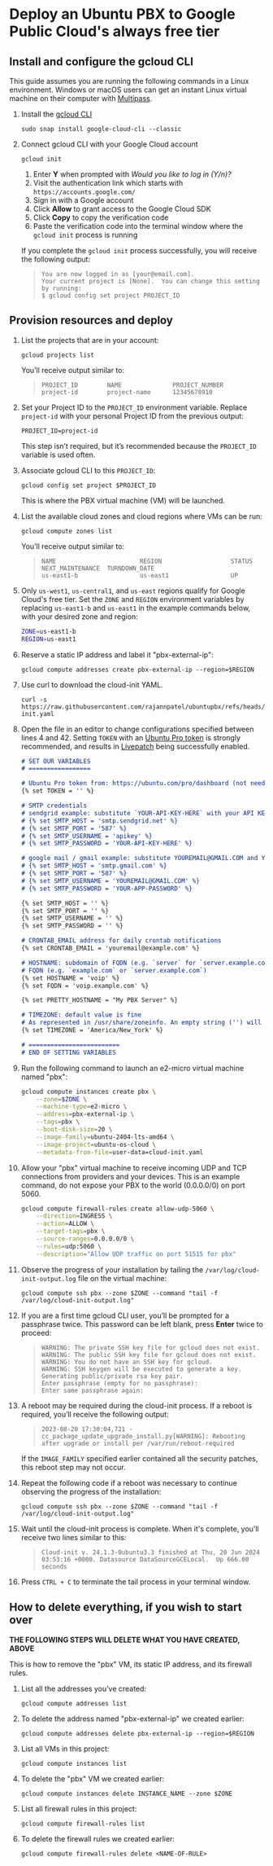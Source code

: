 # Deploy an Ubuntu PBX to Google Public Cloud's always free tier

## Install and configure the gcloud CLI

This guide assumes you are running the following commands in a Linux environment. Windows or macOS users can get an instant Linux virtual machine on their computer with [Multipass](https://multipass.run/install).

1.  Install the [gcloud CLI](https://cloud.google.com/sdk/docs/install)

        sudo snap install google-cloud-cli --classic

2.  Connect gcloud CLI with your Google Cloud account

        gcloud init

    1. Enter **Y** when prompted with *Would you like to log in (Y/n)?*
    2. Visit the authentication link which starts with `https://accounts.google.com/`
    3. Sign in with a Google account
    4. Click **Allow** to grant access to the Google Cloud SDK
    5. Click **Copy** to copy the verification code
    6. Paste the verification code into the terminal window where the `gcloud init` process is running

    If you complete the `gcloud init` process successfully, you will receive the following output:

    > ```text
    > You are now logged in as [your@email.com].
    > Your current project is [None].  You can change this setting by running:
    > $ gcloud config set project PROJECT_ID
    > ```

## Provision resources and deploy

1. List the projects that are in your account:
    
       gcloud projects list
    
    You’ll receive output similar to:
    
    > ```text
    > PROJECT_ID        NAME              PROJECT_NUMBER
    > project-id        project-name      12345678910
    > ```
    
2. Set your Project ID to the `PROJECT_ID` environment variable. Replace `project-id` with your personal Project ID from the previous output:
    
       PROJECT_ID=project-id
    
    This step isn’t required, but it’s recommended because the `PROJECT_ID` variable is used often.
    
3. Associate gcloud CLI to this `PROJECT_ID`:
    
       gcloud config set project $PROJECT_ID
    
    This is where the PBX virtual machine (VM) will be launched.
    
4. List the available cloud zones and cloud regions where VMs can be run:
    
       gcloud compute zones list
    
    You’ll receive output similar to:
    
    > ```text
    > NAME                       REGION                   STATUS  NEXT_MAINTENANCE  TURNDOWN_DATE
    > us-east1-b                 us-east1                 UP
    > ```
    
5. Only `us-west1`, `us-central1`, and `us-east` regions qualify for Google Cloud's free tier. Set the `ZONE` and `REGION` environment variables by replacing `us-east1-b` and `us-east1` in the example commands below, with your desired zone and region:
    
    ```bash
    ZONE=us-east1-b
    REGION=us-east1
    ```
    
6. Reserve a static IP address and label it "pbx-external-ip":
    
       gcloud compute addresses create pbx-external-ip --region=$REGION
    
7. Use curl to download the cloud-init YAML.

       curl -s https://raw.githubusercontent.com/rajannpatel/ubuntupbx/refs/heads/main/cloud-init.yaml

8. Open the file in an editor to change configurations specified between lines 4 and 42. Setting `TOKEN` with an [Ubuntu Pro token](https://ubuntu.com/pro/dashboard) is strongly recommended, and results in [Livepatch](https://ubuntu.com/security/livepatch) being successfully enabled.

    ```markdown
    # SET OUR VARIABLES
    # =================

    # Ubuntu Pro token from: https://ubuntu.com/pro/dashboard (not needed for Ubuntu Pro instances on Azure, AWS, or Google Cloud)
    {% set TOKEN = '' %}

    # SMTP credentials
    # sendgrid example: substitute `YOUR-API-KEY-HERE` with your API KEY, https://app.sendgrid.com/settings/api_keys
    # {% set SMTP_HOST = 'smtp.sendgrid.net' %}
    # {% set SMTP_PORT = '587' %}
    # {% set SMTP_USERNAME = 'apikey' %}
    # {% set SMTP_PASSWORD = 'YOUR-API-KEY-HERE' %}

    # google mail / gmail example: substitute YOUREMAIL@GMAIL.COM and YOUR-APP-PASSWORD from: https://myaccount.google.com/apppasswords
    # {% set SMTP_HOST = 'smtp.gmail.com' %}
    # {% set SMTP_PORT = '587' %}
    # {% set SMTP_USERNAME = 'YOUREMAIL@GMAIL.COM' %}
    # {% set SMTP_PASSWORD = 'YOUR-APP-PASSWORD' %}

    {% set SMTP_HOST = '' %}
    {% set SMTP_PORT = '' %}
    {% set SMTP_USERNAME = '' %}
    {% set SMTP_PASSWORD = '' %}

    # CRONTAB_EMAIL address for daily crontab notifications
    {% set CRONTAB_EMAIL = 'youremail@example.com' %}

    # HOSTNAME: subdomain of FQDN (e.g. `server` for `server.example.com`)
    # FQDN (e.g. `example.com` or `server.example.com`)
    {% set HOSTNAME = 'voip' %}
    {% set FQDN = 'voip.example.com' %}

    {% set PRETTY_HOSTNAME = "My PBX Server" %}

    # TIMEZONE: default value is fine
    # As represented in /usr/share/zoneinfo. An empty string ('') will result in UTC time being used.
    {% set TIMEZONE = 'America/New_York' %}

    # =========================
    # END OF SETTING VARIABLES
    ```

9. Run the following command to launch an e2-micro virtual machine named "pbx":
    
    ```bash
    gcloud compute instances create pbx \
        --zone=$ZONE \
        --machine-type=e2-micro \
        --address=pbx-external-ip \
        --tags=pbx \
        --boot-disk-size=20 \
        --image-family=ubuntu-2404-lts-amd64 \
        --image-project=ubuntu-os-cloud \
        --metadata-from-file=user-data=cloud-init.yaml
    ```

10. Allow your "pbx" virtual machine to receive incoming UDP and TCP connections from providers and your devices. This is an example command, do not expose your PBX to the world (0.0.0.0/0) on port 5060.

    ```bash
    gcloud compute firewall-rules create allow-udp-5060 \
        --direction=INGRESS \
        --action=ALLOW \
        --target-tags=pbx \
        --source-ranges=0.0.0.0/0 \
        --rules=udp:5060 \
        --description="Allow UDP traffic on port 51515 for pbx"
    ```

11. Observe the progress of your installation by tailing the `/var/log/cloud-init-output.log` file on the virtual machine:
    
        gcloud compute ssh pbx --zone $ZONE --command "tail -f /var/log/cloud-init-output.log"
    
12. If you are a first time gcloud CLI user, you’ll be prompted for a passphrase twice. This password can be left blank, press **Enter** twice to proceed:
    
    > ```text
    > WARNING: The private SSH key file for gcloud does not exist.
    > WARNING: The public SSH key file for gcloud does not exist.
    > WARNING: You do not have an SSH key for gcloud.
    > WARNING: SSH keygen will be executed to generate a key.
    > Generating public/private rsa key pair.
    > Enter passphrase (empty for no passphrase):
    > Enter same passphrase again:
    > ```
    
13. A reboot may be required during the cloud-init process. If a reboot is required, you’ll receive the following output:
    
    > ```text
    > 2023-08-20 17:30:04,721 - cc_package_update_upgrade_install.py[WARNING]: Rebooting after upgrade or install per /var/run/reboot-required
    > ```
    
    If the `IMAGE_FAMILY` specified earlier contained all the security patches, this reboot step may not occur.
    
14. Repeat the following code if a reboot was necessary to continue observing the progress of the installation:
    
        gcloud compute ssh pbx --zone $ZONE --command "tail -f /var/log/cloud-init-output.log"
    
15. Wait until the cloud-init process is complete. When it's complete, you’ll receive two lines similar to this:
    
    > ```text
    > Cloud-init v. 24.1.3-0ubuntu3.3 finished at Thu, 20 Jun 2024 03:53:16 +0000. Datasource DataSourceGCELocal.  Up 666.00 seconds
    > ```
    
16. Press `CTRL + C` to terminate the tail process in your terminal window.

## How to delete everything, if you wish to start over

**THE FOLLOWING STEPS WILL DELETE WHAT YOU HAVE CREATED, ABOVE**

This is how to remove the "pbx" VM, its static IP address, and its firewall rules.

1. List all the addresses you’ve created:
    
       gcloud compute addresses list

2. To delete the address named "pbx-external-ip" we created earlier:

       gcloud compute addresses delete pbx-external-ip --region=$REGION

3. List all VMs in this project:

       gcloud compute instances list

4. To delete the "pbx" VM we created earlier:

       gcloud compute instances delete INSTANCE_NAME --zone $ZONE

5. List all firewall rules in this project:
    
       gcloud compute firewall-rules list

6. To delete the firewall rules we created earlier:

       gcloud compute firewall-rules delete <NAME-OF-RULE>
